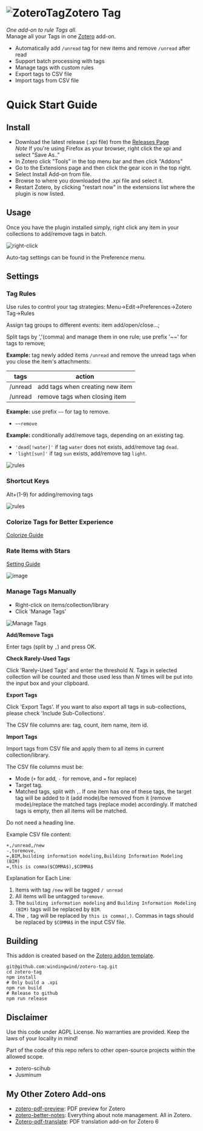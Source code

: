 # ![ZoteroTag](addon/chrome/skin/default/zoterotag/favicon.png)Zotero Tag

_One add-on to rule Tags all._  
Manage all your Tags in one [Zotero](https://www.zotero.org/) add-on.

- Automatically add `/unread` tag for new items and remove `/unread` after read
- Support batch processing with tags
- Manage tags with custom rules
- Export tags to CSV file
- Import tags from CSV file

# Quick Start Guide

## Install

- Download the latest release (.xpi file) from the [Releases Page](https://github.com/windingwind/zotero-tag/releases)  
  _Note_ If you're using Firefox as your browser, right click the xpi and select "Save As.."
- In Zotero click "Tools" in the top menu bar and then click "Addons"
- Go to the Extensions page and then click the gear icon in the top right.
- Select Install Add-on from file.
- Browse to where you downloaded the .xpi file and select it.
- Restart Zotero, by clicking "restart now" in the extensions list where the plugin is now listed.

## Usage

Once you have the plugin installed simply, right click any item in your collections to add/remove tags in batch.

![right-click](imgs/readme-settings-rightclickmenu.png)

Auto-tag settings can be found in the Preference menu.

## Settings

### Tag Rules

Use rules to control your tag strategies: Menu->Edit->Preferences->Zotero Tag->Rules

Assign tag groups to different events: item add/open/close...;

Split tags by ','(comma) and manage them in one rule; use prefix '~~' for tags to remove;

**Example:**
tag newly added items `/unread` and remove the unread tags when you close the item's attachments:

| tags    | action                          |
| ------- | ------------------------------- |
| /unread | add tags when creating new item |
| /unread | remove tags when closing item   |

**Example:**
use prefix `~~` for tag to remove.

- `~~remove`

**Example:**
conditionally add/remove tags, depending on an existing tag.

- `'dead[!water]'` if tag `water` does not exists, add/remove tag `dead`.
- `'light[sun]'` if tag `sun` exists, add/remove tag `light`.

![rules](imgs/readme-settings-rule.png)

### Shortcut Keys

Alt+(1-9) for adding/removing tags

![rules](imgs/readme-settings-shortcuts.png)

### Colorize Tags for Better Experience

[Colorize Guide](./docs/tag-color.md)

### Rate Items with Stars

[Setting Guide](./docs/item-star.md)

![image](https://user-images.githubusercontent.com/33902321/159643528-9eb77420-9c93-4244-b6e5-f9720af7698e.png)

### Manage Tags Manually

- Right-click on items/collection/library
- Click 'Manage Tags'

![Manage Tags](./imgs/readme-manage-tags.png)

**Add/Remove Tags**

Enter tags (split by `,`) and press OK.

**Check Rarely-Used Tags**

Click 'Rarely-Used Tags' and enter the threshold $N$. Tags in selected collection will be counted and those used less than $N$ times will be put into the input box and your clipboard.

**Export Tags**

Click 'Export Tags'. If you want to also export all tags in sub-collections, please check 'Include Sub-Collections'.

The CSV file columns are: tag, count, item name, item id.

**Import Tags**

Import tags from CSV file and apply them to all items in current collection/library.

The CSV file columns must be:

- Mode (`+` for add, `-` for remove, and `=` for replace)
- Target tag.
- Matched tags, split with `,`. If one item has one of these tags, the target tag will be added to it (add mode)/be removed from it (remove mode)/replace the matched tags (replace mode) accordingly. If matched tags is empty, then all items will be matched.

Do not need a heading line.

Example CSV file content:

```csv
+,/unread,/new
-,toremove,
=,BIM,building information modeling,Building Information Modeling (BIM)
=,this is comma($COMMA$),$COMMA$
```

Explanation for Each Line:

1. Items with tag `/new` will be tagged `/ unread`
2. All items will be untagged `toremove`.
3. The `building information modeling` and `Building Information Modeling (BIM)` tags will be replaced by `BIM`.
4. The `,` tag will be replaced by `this is comma(,)`. Commas in tags should be replaced by `$COMMA$` in the input CSV file.

## Building

This addon is created based on the [Zotero addon template](https://github.com/windingwind/zotero-pdf-translate#development).

```shell
git@github.com:windingwind/zotero-tag.git
cd zotero-tag
npm install
# Only build a .xpi
npm run build
# Release to github
npm run release
```

## Disclaimer

Use this code under AGPL License. No warranties are provided. Keep the laws of your
locality in mind!

Part of the code of this repo refers to other open-source projects within the allowed scope.

- zotero-scihub
- Jusminum

## My Other Zotero Add-ons

- [zotero-pdf-preview](https://github.com/windingwind/zotero-pdf-preview): PDF preview for Zotero
- [zotero-better-notes](https://github.com/windingwind/zotero-better-notes): Everything about note management. All in Zotero.
- [Zotero-pdf-translate](https://github.com/windingwind/zotero-pdf-translate/): PDF translation add-on for Zotero 6
